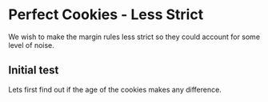 # Perfect Cookies - Less Strict

We wish to make the margin rules less strict so they could account for some level of noise. 

## Initial test
Lets first find out if the age of the cookies makes any difference.
 
